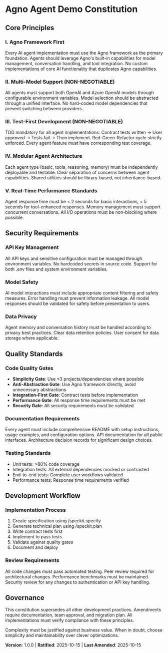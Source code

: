 # Agno Agent Demo Constitution

## Core Principles

### I. Agno Framework First
Every AI agent implementation must use the Agno framework as the primary foundation. Agents should leverage Agno's built-in capabilities for model management, conversation handling, and tool integration. No custom implementations of core AI functionality that duplicates Agno capabilities.

### II. Multi-Model Support (NON-NEGOTIABLE)
All agents must support both OpenAI and Azure OpenAI models through configurable environment variables. Model selection should be abstracted through a unified interface. No hard-coded model dependencies that prevent switching between providers.

### III. Test-First Development (NON-NEGOTIABLE)
TDD mandatory for all agent implementations: Contract tests written → User approved → Tests fail → Then implement. Red-Green-Refactor cycle strictly enforced. Every agent feature must have corresponding test coverage.

### IV. Modular Agent Architecture
Each agent type (basic, tools, reasoning, memory) must be independently deployable and testable. Clear separation of concerns between agent capabilities. Shared utilities should be library-based, not inheritance-based.

### V. Real-Time Performance Standards
Agent response time must be < 2 seconds for basic interactions, < 5 seconds for tool-enhanced responses. Memory management must support concurrent conversations. All I/O operations must be non-blocking where possible.

## Security Requirements

### API Key Management
All API keys and sensitive configuration must be managed through environment variables. No hardcoded secrets in source code. Support for both .env files and system environment variables.

### Model Safety
AI model interactions must include appropriate content filtering and safety measures. Error handling must prevent information leakage. All model responses should be validated for safety before presentation to users.

### Data Privacy
Agent memory and conversation history must be handled according to privacy best practices. Clear data retention policies. User consent for data storage where applicable.

## Quality Standards

### Code Quality Gates
- **Simplicity Gate**: Use ≤3 projects/dependencies where possible
- **Anti-Abstraction Gate**: Use Agno framework directly, avoid unnecessary abstractions
- **Integration-First Gate**: Contract tests before implementation
- **Performance Gate**: All response time requirements must be met
- **Security Gate**: All security requirements must be validated

### Documentation Requirements
Every agent must include comprehensive README with setup instructions, usage examples, and configuration options. API documentation for all public interfaces. Architecture decision records for significant design choices.

### Testing Standards
- Unit tests: >80% code coverage
- Integration tests: All external dependencies mocked or contracted
- End-to-end tests: Complete user workflows validated
- Performance tests: Response time requirements verified

## Development Workflow

### Implementation Process
1. Create specification using /speckit.specify
2. Generate technical plan using /speckit.plan
3. Write contract tests first
4. Implement to pass tests
5. Validate against quality gates
6. Document and deploy

### Review Requirements
All code changes must pass automated testing. Peer review required for architectural changes. Performance benchmarks must be maintained. Security review for any changes to authentication or API key handling.

## Governance

This constitution supersedes all other development practices. Amendments require documentation, team approval, and migration plan. All implementations must verify compliance with these principles.

Complexity must be justified against business value. When in doubt, choose simplicity and maintainability over clever optimizations.

**Version**: 1.0.0 | **Ratified**: 2025-10-15 | **Last Amended**: 2025-10-15